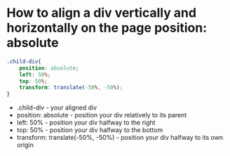 # How to align a div vertically and horizontally on the page position: absolute

```css
.child-div{
    position: absolute;
    left: 50%;
    top: 50%;
    transform: translate(-50%, -50%);
}
```

- .child-div - your aligned div
- position: absolute - position your div relatively to its parent 
- left: 50% - position your div halfway to the right
- top: 50% - position your div halfway to the bottom
- transform: translate(-50%, -50%) - position your div halfway to its own origin
